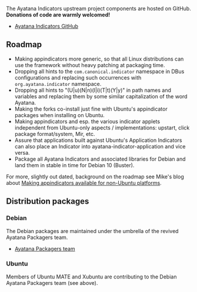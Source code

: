 <!--
.. title: Code
.. slug: code
.. date: 2018-01-19 01:17:05 UTC
.. tags:
.. category:
.. link:
.. description: The Ayatana Indicators code and how to contribute
.. type: text
-->

The Ayatana Indicators upstream project components are hosted
on GitHub. **Donations of code are warmly welcomed!**

  * [Ayatana Indicators GitHub](https://github.com/AyatanaIndicators/)

## Roadmap

  * Making appindicators more generic, so that all Linux distributions can use the framework without heavy patching at packaging time.
  * Dropping all hints to the `com.canonical.indicator` namespace in DBus configurations and replacing such occurrences with `org.ayatana.indicator` namespace.
  * Dropping all hints to "(U|u)(N|n)(I|i)(T|t)(Y|y)" in path names and variables and replacing them by some similar capitalization of the word Ayatana.
  * Making the forks co-install just fine with Ubuntu's appindicator packages when installing on Ubuntu.
  * Making appindicators and esp. the various indicator applets independent from Ubuntu-only aspects / implementations: upstart, click package format/system, Mir, etc.
  * Assure that applications built against Ubuntu's Application Indicators can also place an Indicator into ayatana-indicator-application and vice versa.
  * Package all Ayatana Indicators and associated libraries for Debian and land them in stable in time for Debian 10 (Buster).

For more, slightly out dated, background on the roadmap see Mike's blog about [Making appindicators available for non-Ubuntu platforms](https://sunweavers.net/blog/node/24).

## Distribution packages

### Debian

The Debian packages are maintained under the umbrella of the revived Ayatana Packagers team.

  * [Ayatana Packagers team](https://qa.debian.org/developer.php?login=pkg-ayatana-devel%40lists.alioth.debian.org)

### Ubuntu

Members of Ubuntu MATE and Xubuntu are contributing to the Debian Ayatana Packagers team (see above).
